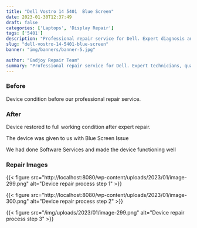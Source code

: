 ```yaml
---
title: "Dell Vostro 14 5401  Blue Screen"
date: 2023-01-30T12:37:49
draft: false
categories: ['Laptops', 'Display Repair']
tags: ['5401']
description: "Professional repair service for Dell. Expert diagnosis and quality repairs in Bangalore."
slug: "dell-vostro-14-5401-blue-screen"
banner: "img/banners/banner-5.jpg"

author: "Gadjoy Repair Team"
summary: "Professional repair service for Dell. Expert technicians, quality parts, warranty included."
---
```


### Before

Device condition before our professional repair service.

### After

Device restored to full working condition after expert repair.

The device was given to us with Blue Screen Issue

We had done Software Services and made the device functioning well

### Repair Images

{{< figure src="http://localhost:8080/wp-content/uploads/2023/01/image-299.png" alt="Device repair process step 1" >}}

{{< figure src="http://localhost:8080/wp-content/uploads/2023/01/image-300.png" alt="Device repair process step 2" >}}

{{< figure src="/img/uploads/2023/01/image-299.png" alt="Device repair process step 3" >}}

